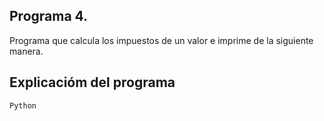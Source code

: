 ## Programa 4.
Programa que calcula los impuestos de un valor e imprime de la siguiente manera. 

## Explicacióm del programa

```
Python
```


